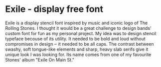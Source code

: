 # Exile - display free font
 Exile is a display stencil font inspired by music and iconic logo of The Rolling Stones.
I thought it would be a great challenge to design bands' custom font for fun as my personal project. My idea was to design stencil typeface becouse of its utility. It needed to be bold and loud without compromises in design ‒ it needed to be all caps. The contrast between swashy, soft tongue-like elements and sharp, heavy slab serifs give it unique look I was looking for. Its name comes from one of my favourite Stones' album "Exile On Main St."
